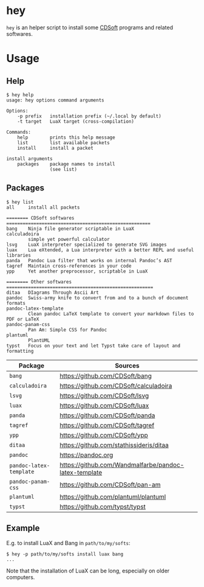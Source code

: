 hey
===

`hey` is an helper script to install some [CDSoft](https://github.com/CDSoft) programs and related softwares.

Usage
=====

## Help

```
$ hey help
usage: hey options command arguments

Options:
    -p prefix   installation prefix (~/.local by default)
    -t target   LuaX target (cross-compilation)

Commands:
    help        prints this help message
    list        list available packets
    install     install a packet

install arguments
    packages    package names to install
                (see list)
```

## Packages

```
$ hey list
all     install all packets

======== CDSoft softwares =====================================================
bang    Ninja file generator scriptable in LuaX
calculadoira
        simple yet powerful calculator
lsvg    LuaX interpreter specialized to generate SVG images
luax    Lua eXtended, a Lua interpreter with a better REPL and useful libraries
panda   Pandoc Lua filter that works on internal Pandoc’s AST
tagref  Maintain cross-references in your code
ypp     Yet another preprocessor, scriptable in LuaX

======== Other softwares ======================================================
ditaa   DIagrams Through Ascii Art
pandoc  Swiss-army knife to convert from and to a bunch of document formats
pandoc-latex-template
        Clean pandoc LaTeX template to convert your markdown files to PDF or LaTeX
pandoc-panam-css
        Pan Am: Simple CSS for Pandoc
plantuml
        PlantUML
typst   Focus on your text and let Typst take care of layout and formatting
```

| Package                         | Sources                                                     |
| ------------------------------- | ----------------------------------------------------------- |
| `bang`                          | <https://github.com/CDSoft/bang>                            |
| `calculadoira`                  | <https://github.com/CDSoft/calculadoira>                    |
| `lsvg`                          | <https://github.com/CDSoft/lsvg>                            |
| `luax`                          | <https://github.com/CDSoft/luax>                            |
| `panda`                         | <https://github.com/CDSoft/panda>                           |
| `tagref`                        | <https://github.com/CDSoft/tagref>                          |
| `ypp`                           | <https://github.com/CDSoft/ypp>                             |
| `ditaa`                         | <https://github.com/stathissideris/ditaa>                   |
| `pandoc`                        | <https://pandoc.org>                                        |
| `pandoc-latex-template`         | <https://github.com/Wandmalfarbe/pandoc-latex-template>     |
| `pandoc-panam-css`              | <https://github.com/CDSoft/pan-am>                          |
| `plantuml`                      | <https://github.com/plantuml/plantuml>                      |
| `typst`                         | <https://github.com/typst/typst>                            |

## Example

E.g. to install LuaX and Bang in `path/to/my/softs`:

```
$ hey -p path/to/my/softs install luax bang
...
```

Note that the installation of LuaX can be long, especially on older computers.
